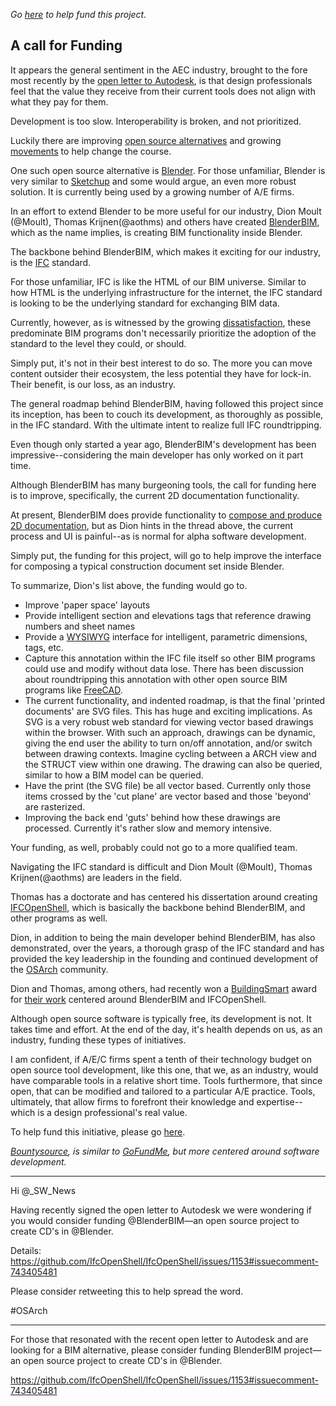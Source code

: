   

*Go [here](https://www.bountysource.com/issues/95048565-make-construction-drawing-generation-like-really-really-awesome) to help fund this project.*

## A call for Funding

It appears the general sentiment in the AEC industry, brought to the fore most recently by the [open letter to Autodesk](https://www.archpaper.com/2020/08/open-letter-to-autodesk-swells-over-100-signatories-and-supporters/), is that design professionals feel that the value they receive from their current tools does not align with what they pay for them.

Development is too slow. Interoperability is broken, and not prioritized.

Luckily there are improving [open source alternatives](https://wiki.osarch.org/index.php?title=AEC_Free_Software_directory) and growing [movements](https://osarch.org/) to help change the course.

One such open source alternative is [Blender](https://www.blender.org/).  For those unfamiliar, Blender is very similar to [Sketchup](https://www.sketchup.com/) and some would argue, an even more robust solution. It is currently being used by a growing number of A/E firms.

In an effort to extend Blender to be more useful for our industry, Dion Moult (@Moult),  Thomas Krijnen(@aothms) and others have created [BlenderBIM](https://blenderbim.org/), which as the name implies, is creating BIM functionality inside Blender. 

The backbone behind BlenderBIM, which makes it exciting for our industry, is the [IFC](https://www.buildingsmart.org/standards/bsi-standards/industry-foundation-classes/) standard.

For those unfamiliar, IFC is like the HTML of our BIM universe.  Similar to how HTML is the underlying infrastructure for the internet, the IFC standard is looking to be the underlying standard for exchanging BIM data. 

Currently, however, as is witnessed by the growing [dissatisfaction](https://www.archpaper.com/2020/08/open-letter-to-autodesk-swells-over-100-signatories-and-supporters/), these predominate BIM programs don't necessarily prioritize the adoption of the standard to the level they could, or should. 

Simply put, it's not in their best interest to do so.  The more you can move content outsider their ecosystem, the less potential they have for lock-in.  Their benefit, is our loss, as an industry.

The general roadmap behind BlenderBIM, having followed this project since its inception, has been to couch its development, as thoroughly as possible, in the IFC standard.  With the ultimate intent to realize full IFC roundtripping.

Even though only started a year ago, BlenderBIM's development has been impressive--considering the main developer has only worked on it part time. 

Although BlenderBIM has many burgeoning tools, the call for funding here is to improve, specifically, the current 2D documentation functionality.

At present, BlenderBIM does provide functionality to [compose and produce 2D documentation](https://wiki.osarch.org/index.php?title=BlenderBIM_Add-on_exporting_2D_documentation), but as Dion hints in the thread above, the current process and UI is painful--as is normal for alpha software development.

Simply put, the funding for this project, will go to help improve the interface for composing a typical construction document set inside Blender.

To summarize, Dion's list above, the funding would go to.

- Improve 'paper space' layouts
- Provide intelligent section and elevations tags that reference drawing numbers and sheet names
- Provide a [WYSIWYG](https://en.wikipedia.org/wiki/WYSIWYG) interface for  intelligent, parametric dimensions, tags, etc.
- Capture this annotation within the IFC file itself so other BIM programs could use and modify without data lose. There has been discussion about roundtripping this annotation with other open source BIM programs like  [FreeCAD](https://wiki.freecadweb.org/Manual:BIM_modeling).
- The current functionality, and indented roadmap, is that the final 'printed documents' are SVG files.  This has huge and exciting implications.  As SVG is a very robust web standard for viewing vector based drawings within the browser.  With such an approach, drawings can be dynamic, giving the end user the ability to turn on/off annotation, and/or switch between drawing contexts. Imagine cycling between a ARCH view and the STRUCT view within one drawing. The drawing can also be queried, similar to how a BIM model can be queried.
- Have the print (the SVG file) be all vector based. Currently only those items crossed by the 'cut plane' are vector based and those 'beyond' are rasterized.
- Improving the back end 'guts' behind how these drawings are processed.  Currently it's rather slow and memory intensive.

Your funding, as well, probably could not go to a more qualified team.

Navigating the IFC standard is difficult and Dion Moult (@Moult),  Thomas Krijnen(@aothms) are leaders in the field. 

Thomas has a doctorate and has centered his dissertation around creating [IFCOpenShell](http://ifcopenshell.org/), which is basically the backbone behind BlenderBIM, and other programs as well. 

Dion, in addition to being the main developer behind BlenderBIM, has also demonstrated, over the years, a thorough grasp of the IFC standard and has provided the key leadership in the founding and continued development of the [OSArch](https://osarch.org/) community.

Dion and Thomas, among others, had recently won a [BuildingSmart](https://www.buildingsmart.org/) award for [their work](https://vimeo.com/479924151) centered around BlenderBIM and IFCOpenShell.

Although open source software is typically free, its development is not.  It takes time and effort.  At the end of the day, it's health depends on us, as an industry, funding these types of initiatives.

I am confident, if A/E/C firms spent a tenth of their technology budget on open source tool development, like this one, that we, as an industry, would have comparable tools in a relative short time.  Tools furthermore, that since open, that can be modified and tailored to a particular A/E practice.  Tools, ultimately, that allow firms to forefront their knowledge and expertise--which is a design professional's real value.

To help fund this initiative, please go [here](https://www.bountysource.com/issues/95048565-make-construction-drawing-generation-like-really-really-awesome).

*[Bountysource](https://www.bountysource.com/), is similar to [GoFundMe](https://www.gofundme.com/), but more centered around software development.* 

---


Hi @_SW_News

Having recently signed the open letter to Autodesk we were wondering if you would consider funding @BlenderBIM—an open source project to create CD's in @Blender.

Details:
https://github.com/IfcOpenShell/IfcOpenShell/issues/1153#issuecomment-743405481

Please consider retweeting this to help spread the word.

#OSArch

---

For those that resonated with the recent open letter to Autodesk and are looking for a BIM alternative, please consider funding BlenderBIM project—an open source project to create CD's in @Blender.

https://github.com/IfcOpenShell/IfcOpenShell/issues/1153#issuecomment-743405481
























<!--stackedit_data:
eyJoaXN0b3J5IjpbLTgxMzIxMTQ2MSwtMTAwNDMxNzA0LDMzND
U1Nzc0MywtOTYwNjIwMDk4LDE0ODI0MDg4NSwzODk5MTgyNDAs
MTU1MDM5MTk3MSwtMTc2Mjc4MTc2LC01Mjk4MjQ0MTQsLTEyNT
kzMTQ3MTUsMTkyMDM0NzU2MSwtMTM1NTcwOTA4MSwxNDY2ODQ2
Njg1LC0xNzMzMzc4NjU3LDE1NDA4ODUxMzAsLTkzMzI0MjY4Mi
wtNTY0Njk3MDg1LDE5MDM0OTczNzQsLTExNzc3MTQ4NSwtMTQ1
MDU5NjQ5MF19
-->
